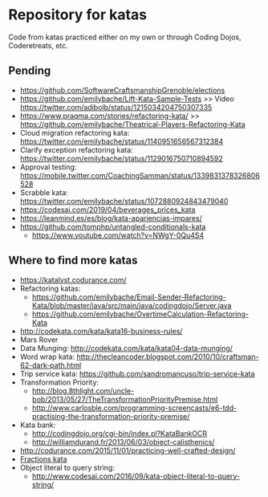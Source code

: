 # Repository for katas


Code from katas practiced either on my own or through Coding Dojos, Coderetreats, etc.

## Pending
* https://github.com/SoftwareCraftsmanshipGrenoble/elections
* https://github.com/emilybache/Lift-Kata-Sample-Tests >> Video https://twitter.com/adibolb/status/1215034204750307335
* https://www.praqma.com/stories/refactoring-kata/ >> https://github.com/emilybache/Theatrical-Players-Refactoring-Kata
* Cloud migration refactoring kata: https://twitter.com/emilybache/status/1140951656567312384
* Clarify exception refactoring kata: https://twitter.com/emilybache/status/1129016750710894592
* Approval testing: https://mobile.twitter.com/CoachingSamman/status/1339831378326806528
* Scrabble kata: https://twitter.com/emilybache/status/1072880924843479040
* https://codesai.com/2019/04/beverages_prices_kata
* https://leanmind.es/es/blog/kata-apariencias-impares/
* https://github.com/tomphp/untangled-conditionals-kata
  * https://www.youtube.com/watch?v=NWgY-0Qu4S4

## Where to find more katas
* https://katalyst.codurance.com/
* Refactoring katas:
  * https://github.com/emilybache/Email-Sender-Refactoring-Kata/blob/master/java/src/main/java/codingdojo/Server.java
  * https://github.com/emilybache/OvertimeCalculation-Refactoring-Kata
* http://codekata.com/kata/kata16-business-rules/
* Mars Rover
* Data Munging:  http://codekata.com/kata/kata04-data-munging/
* Word wrap kata: http://thecleancoder.blogspot.com/2010/10/craftsman-62-dark-path.html
* Trip service kata: https://github.com/sandromancuso/trip-service-kata
* Transformation Priority:
  * http://blog.8thlight.com/uncle-bob/2013/05/27/TheTransformationPriorityPremise.html
  * http://www.carlosble.com/programming-screencasts/e6-tdd-practising-the-transformation-priority-premise/
* Kata bank:
  * http://codingdojo.org/cgi-bin/index.pl?KataBankOCR
  * http://williamdurand.fr/2013/06/03/object-calisthenics/
* http://codurance.com/2015/11/01/practicing-well-crafted-design/
* [Fractions kata](https://github.com/SoftwareCraftersMurcia/fractions-kata)
* Object literal to query string:
  * http://www.codesai.com/2016/09/kata-object-literal-to-query-string/
